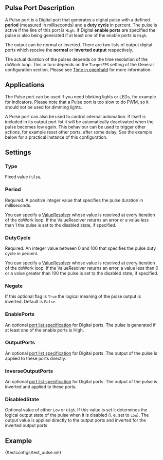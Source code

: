 ## Pulse Port Description

A Pulse port is a Digital port that generates a digital pulse with a defined **period** (measured in milliseconds) and a **duty cycle** in percent. The pulse is active if the line of this port is `High`. If Digital **enable ports** are specified the pulse is also being generated if at least one of the enable ports is `High`.

The output can be normal or inverted. There are two lists of output digital ports which receive the **normal** or **inverted output** respectively.

The actual duration of the pulses depends on the time resolution of the doWork loop. This in turn depends on the `TargetFPS` setting of the General configuration section. Please see [Time in openhatd](../concepts.md#time) for more information.

## Applications
The Pulse port can be used if you need blinking lights or LEDs, for example for indicators. Please note that a Pulse port is too slow to do PWM, so it should not be used for dimming lights.

A Pulse port can also be used to control internal automation. If itself is included in its output port list it will be automatically deactivated when the pulse becomes low again. This behaviour can be used to trigger other actions, for example reset other ports, after some delay. See the example below for a practical instance of this configuration. 

## Settings

### Type
Fixed value `Pulse`.

### Period
Required. A positive integer value that specifies the pulse duration in milliseconds.

You can specify a [ValueResolver](../ports.md#value_resolvers) whose value is resolved at every iteration of the doWork loop. If the ValueResolver returns an error or a value less than 1 the pulse is set to the disabled state, if specified.

### DutyCycle
Required. An integer value between 0 and 100 that specifies the pulse duty cycle in percent. 

You can specify a [ValueResolver](../ports.md#value_resolvers) whose value is resolved at every iteration of the doWork loop. If the ValueResolver returns an error, a value less than 0 or a value greater than 100 the pulse is set to the disabled state, if specified.

### Negate
If this optional flag is `True` the logical meaning of the pulse output is inverted. Default is `False`. 

### EnablePorts
An optional [port list specification](../concepts.md#port_lists) for Digital ports. The pulse is generated if at least one of the enable ports is High.

### OutputPorts
An optional [port list specification](../concepts.md#port_lists) for Digital ports. The output of the pulse is applied to these ports directly.

### InverseOutputPorts
An optional [port list specification](../concepts.md#port_lists) for Digital ports. The output of the pulse is inverted and applied to these ports.

### DisabledState
Optional value of either `Low` or `High`. If this value is set it determines the logical output state of the pulse when it is disabled (i. e. set to `Low`). The output value is applied directly to the output ports and inverted for the inverted output ports.

## Example

{!testconfigs/test_pulse.ini!}
